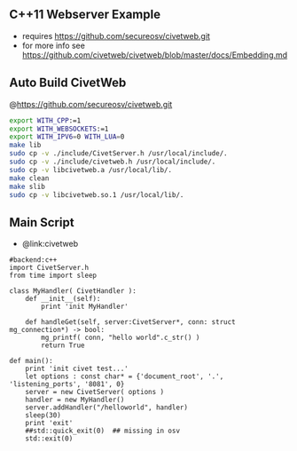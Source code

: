 C++11 Webserver Example
-------------
* requires https://github.com/secureosv/civetweb.git
* for more info see https://github.com/civetweb/civetweb/blob/master/docs/Embedding.md

Auto Build CivetWeb
----------
@https://github.com/secureosv/civetweb.git
```bash
export WITH_CPP:=1
export WITH_WEBSOCKETS:=1
export WITH_IPV6=0 WITH_LUA=0
make lib 
sudo cp -v ./include/CivetServer.h /usr/local/include/.
sudo cp -v ./include/civetweb.h /usr/local/include/.
sudo cp -v libcivetweb.a /usr/local/lib/.
make clean
make slib
sudo cp -v libcivetweb.so.1 /usr/local/lib/.
```

Main Script
-------------
* @link:civetweb
```rusthon
#backend:c++
import CivetServer.h
from time import sleep

class MyHandler( CivetHandler ):
	def __init__(self):
		print 'init MyHandler'

	def handleGet(self, server:CivetServer*, conn: struct mg_connection*) -> bool:
		mg_printf( conn, "hello world".c_str() )
		return True

def main():
	print 'init civet test...'
	let options : const char* = {'document_root', '.', 'listening_ports', '8081', 0}
	server = new CivetServer( options )
	handler = new MyHandler()
	server.addHandler("/helloworld", handler)
	sleep(30)
	print 'exit'
	##std::quick_exit(0)  ## missing in osv
	std::exit(0)

```